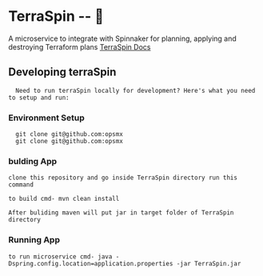 # TerraSpin -- :whale:

A microservice to integrate with Spinnaker for planning, applying and destroying Terraform plans
[TerraSpin Docs](https://docs.opsmx.com/codelabs/terraform-spinnaker) 
##  Developing terraSpin
	  Need to run terraSpin locally for development? Here's what you need to setup and run:

###	  Environment Setup
	  git clone git@github.com:opsmx
	  git clone git@github.com:opsmx

###	  bulding App
    clone this repository and go inside TerraSpin directory run this command

    to build cmd- mvn clean install  

    After buliding maven will put jar in target folder of TerraSpin directory


###	  Running App
    to run microservice cmd- java -Dspring.config.location=application.properties -jar TerraSpin.jar 


